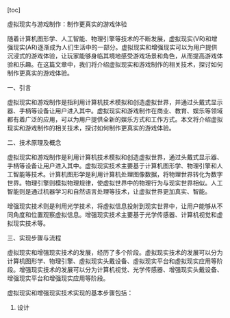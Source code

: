 
[toc]                    
                
                
虚拟现实与游戏制作：制作更真实的游戏体验

随着计算机图形学、人工智能、物理引擎等技术的不断发展，虚拟现实(VR)和增强现实(AR)逐渐成为人们生活中的一部分。虚拟现实和增强现实可以为用户提供沉浸式的游戏体验，让玩家能够身临其境地感受游戏场景和角色，从而提高游戏体验和乐趣。在这篇文章中，我们将介绍虚拟现实和游戏制作的相关技术，探讨如何制作更真实的游戏体验。

一、引言

虚拟现实和游戏制作是指利用计算机技术模拟和创造虚拟世界，并通过头戴式显示器、手柄等设备让用户进入其中。虚拟现实和游戏制作在商业、教育、娱乐等领域都有着广泛的应用，可以为用户提供全新的娱乐方式和工作方式。本文将介绍虚拟现实和游戏制作的相关技术，探讨如何制作更真实的游戏体验。

二、技术原理及概念

虚拟现实和游戏制作是利用计算机技术模拟和创造虚拟世界，通过头戴式显示器、手柄等设备让用户进入其中。虚拟现实技术主要基于计算机图形学、物理引擎和人工智能等技术。计算机图形学是利用计算机处理图像数据，将物理世界转化为数字世界。物理引擎则模拟物理规律，使虚拟世界中的物理行为与现实世界相似。人工智能则是通过机器学习和自然语言处理等技术，让虚拟世界更加真实、智能。

增强现实技术则是利用光学技术，将虚拟信息投射到现实世界中，让用户能够从不同角度和位置观察虚拟信息。增强现实技术主要基于光学传感器、计算机视觉和虚拟现实技术等。

三、实现步骤与流程

虚拟现实和增强现实技术的发展，经历了多个阶段。虚拟现实技术的发展可以分为计算机图形学、物理引擎、虚拟现实头戴设备、虚拟现实平台和虚拟现实应用等阶段。增强现实技术的发展可以分为计算机视觉、光学传感器、增强现实头戴设备、增强现实平台和增强现实应用等阶段。

虚拟现实和增强现实技术实现的基本步骤包括：

1. 设计

